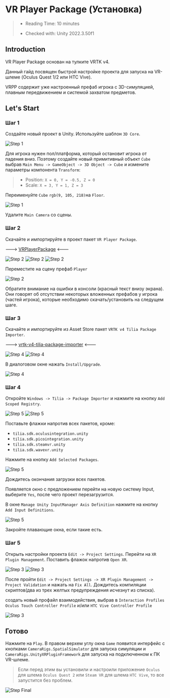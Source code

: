 # VR Player Package (Установка)

> * Reading Time: 10 minutes
>
> * Checked with: Unity 2022.3.50f1

## Introduction

VR Player Package основан на тулките VRTK v4.

Данный гайд посвящен быстрой настройке проекта для запуска на VR-шлеме (Oculus Quest 1/2 или HTC Vive).

VRPP содержит уже настроенный префаб игрока с 3D-симуляцией, плавным передвижением и системой захватом предметов.


## Let's Start

### Шаг 1

Создайте новый проект в Unity. Используйте шаблон `3D Core`.

![Step 1](assets/images/_1_Создание_проекта.png)

Для игрока нужен пол/платформа, который остановит игрока от падения вниз.
Поэтому создайте новый примитивный объект `Cube` выбрав `Main Menu -> GameObject -> 3D Object -> Cube` и измените параметры компонента `Transform`:

> * Position: `X = 0, Y = -0.5, Z = 0`
> * Scale: `X = 3, Y = 1, Z = 3`

Переименуйте `Cube`	`rgb(9, 105, 218)`на `Floor`.

![Step 1](assets/images/_1_floor.png)

Удалите `Main Camera` со сцены.

### Шаг 2

Скачайте и импортируйте в проект пакет `VR Player Package`. 

---> [VRPlayerPackage] <---

![Step 2](assets/images/_2_VRPP.png)
![Step 2](assets/images/_2_VRPP2.png)
![Step 2](assets/images/_2_Импорт.png)

Переместите на сцену префаб `Player`

![Step 2](assets/images/_2_Player.png)

Обратите внимание на ошибки в консоли (красный текст внизу экрана). Они говорят об отсутствии некоторых вложенных префабов у игрока (частей игрока), которые необходимо скачать/установить на следущем шаге.

### Шаг 3

Скачайте и импортируйте из Asset Store пакет `VRTK v4 Tilia Package Importer`. 

---> [vrtk-v4-tilia-package-importer] <---

![Step 4](assets/images/_8_TiliaDownload.png)
![Step 4](assets/images/_8_TiliaImport.png)

В диалоговом окне нажать `Install/Upgrade`.

![Step 4](assets/images/_8_UpgPackManager.png)

### Шаг 4

Откройте `Windows -> Tilia -> Package Importer` и нажмите на кнопку `Add Scoped Registry`. 

![Step 5](assets/images/_9_PImporter.png)
![Step 5](assets/images/_9_AddScoped.png)

Поставьте флажки напротив всех пакетов, кроме:

* `tilia.sdk.oculusintegration.unity`
* `tilia.sdk.picointegration.unity`
* `tilia.sdk.steamvr.unity`
* `tilia.sdk.wavexr.unity`

Нажмите на кнопку `Add Selected Packages`.

![Step 5](assets/images/_9_AddSelected.png)

Дождитесь окончания загрузки всех пакетов.

Появляется окно с предложением перейти на новую систему Input, выберите `Yes`, после чего проект перезагрузится.

В окне `Manage Unity InputManager Axis Definition` нажмите на кнопку `Add Input Definitions`.

![Step 5](assets/images/_11_Addinput.png)

Закройте плавающие окна, если такие есть.

### Шаг 5

Открыть настройки проекта `Edit -> Project Settings`. Перейти на `XR Plugin Management`. Поставить флажок напротив `Open XR`.

![Step 3](assets/images/_3_ProjectSettings.png) 
![Step 3](assets/images/_6_OpenXR.png)


После пройти `Edit -> Project Settings -> XR Plugin Management -> Project Validation` и нажать на `Fix All`. Дождитесь компиляции скриптов(два из трех желтых предупреждения исчезнут из списка).

создать новый профайл взаимодействия, выбрав в `Interaction Profiles` `Oculus Touch Controller Profile` и/или `HTC Vive Controller Profile`

![Step 3](assets/images/_7_InterractionProfile.png)

## Готово

Нажмите на `Play`. В правом верхем углу окна `Game` появится интерфейс с кнопками `CameraRigs.SpatialSimulator` для запуска симуляции и `CameraRigs.UnityXRPluginFramework` для запуска на подключенном к ПК VR-шлеме. 
	
> Если перед этим вы установили и настроили приложение `Oculus` для шлема `Oculus Quest 2` или `Steam VR` для шлема `HTC Vive`, то все запустится без проблем.
	
![Step Final](assets/images/_10_Play.png)
	
[Installation]: https://github.com/ExtendRealityLtd/Tilia.Indicators.ObjectPointers.Unity/blob/master/Documentation/HowToGuides/Installation/README.md
[vrtk-v4-tilia-package-importer]: https://assetstore.unity.com/packages/tools/utilities/vrtk-v4-tilia-package-importer-214936
[VRPlayerPackage]: assets/VRPlayerPackagePrefab/


